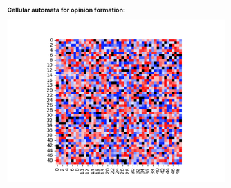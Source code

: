 **Cellular automata for opinion formation:**

<p align="center">
  <img src="https://github.com/tamayasar/Strategic-Voting-Model/blob/main/img/evolution.gif" />
</p>
